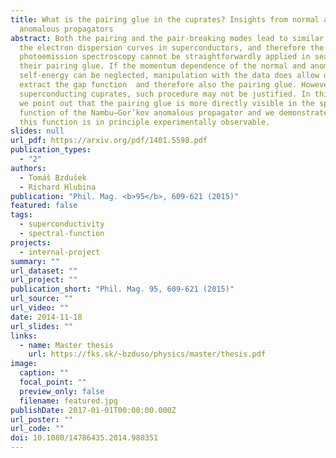 ```yaml
---
title: What is the pairing glue in the cuprates? Insights from normal and
  anomalous propagators
abstract: Both the pairing and the pair-breaking modes lead to similar kinks of
  the electron dispersion curves in superconductors, and therefore the
  photoemission spectroscopy cannot be straightforwardly applied in search for
  their pairing glue. If the momentum dependence of the normal and anomalous
  self-energy can be neglected, manipulation with the data does allow us to
  extract the gap function  and therefore also the pairing glue. However, in the
  superconducting cuprates, such procedure may not be justified. In this paper,
  we point out that the pairing glue is more directly visible in the spectral
  function of the Nambu–Gor’kov anomalous propagator and we demonstrate that
  this function is in principle experimentally observable.
slides: null
url_pdf: https://arxiv.org/pdf/1401.5598.pdf
publication_types:
  - "2"
authors:
  - Tomáš Bzdušek
  - Richard Hlubina
publication: "Phil. Mag. <b>95</b>, 609-621 (2015)"
featured: false
tags:
  - superconductivity
  - spectral-function
projects:
  - internal-project
summary: ""
url_dataset: ""
url_project: ""
publication_short: "Phil. Mag. 95, 609-621 (2015)"
url_source: ""
url_video: ""
date: 2014-11-18
url_slides: ""
links:
  - name: Master thesis
    url: https://fks.sk/~bzduso/physics/master/thesis.pdf
image:
  caption: ""
  focal_point: ""
  preview_only: false
  filename: featured.jpg
publishDate: 2017-01-01T00:00:00.000Z
url_poster: ""
url_code: ""
doi: 10.1080/14786435.2014.980351
---
```

